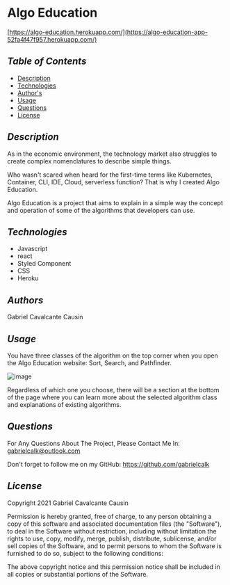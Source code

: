 # Algo Education
[https://algo-education.herokuapp.com/](https://algo-education-app-52fa4f47f957.herokuapp.com/)

## *Table of Contents*
- [Description](#description)
- [Technologies](#technologies)
- [Author's](#authors)
- [Usage](#usage)
- [Questions](#questions)
- [License](#license)


## *Description*
As in the economic environment, the technology market also struggles to create complex nomenclatures to describe simple things.

Who wasn't scared when heard for the first-time terms like Kubernetes, Container, CLI, IDE, Cloud, serverless function? That is why I created Algo Education.

Algo Education is a project that aims to explain in a simple way the concept and operation of some of the algorithms that developers can use.


## *Technologies*
- Javascript
- react
- Styled Component
- CSS
- Heroku


## *Authors*
Gabriel Cavalcante Causin


## *Usage*
You have three classes of the algorithm on the top corner when you open the Algo Education website: Sort, Search, and Pathfinder.

![image](https://user-images.githubusercontent.com/89816900/151442651-0d4a2412-2e78-4dc6-8169-4bba6099db56.png)

Regardless of which one you choose, there will be a section at the bottom of the page where you can learn more about the selected algorithm class and explanations of existing algorithms.

## *Questions*
For Any Questions About The Project, Please Contact Me In:
gabrielcalk@outlook.com

Don't forget to follow me on my GitHub: https://github.com/gabrielcalk


## *License*
Copyright 2021 Gabriel Cavalcante Causin

Permission is hereby granted, free of charge, to any person obtaining a copy of this software and associated documentation files (the "Software"), to deal in the Software without restriction, including without limitation the rights to use, copy, modify, merge, publish, distribute, sublicense, and/or sell copies of the Software, and to permit persons to whom the Software is furnished to do so, subject to the following conditions:

The above copyright notice and this permission notice shall be included in all copies or substantial portions of the Software.
